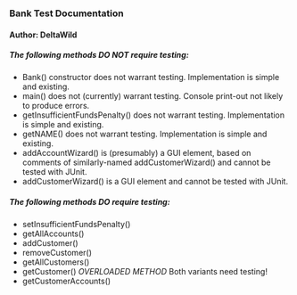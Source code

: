 ### Bank Test Documentation
#### Author: DeltaWild

##### The following methods DO NOT require testing:
* Bank() constructor does not warrant testing. Implementation is simple and existing.
* main() does not (currently) warrant testing. Console print-out not likely to produce errors.
* getInsufficientFundsPenalty() does not warrant testing. Implementation is simple and existing.
* getNAME() does not warrant testing. Implementation is simple and existing.
* addAccountWizard() is (presumably) a GUI element, based on comments of similarly-named addCustomerWizard() and 
cannot be tested with JUnit.
* addCustomerWizard() is a GUI element and cannot be tested with JUnit.

##### The following methods DO require testing:
* setInsufficientFundsPenalty()
* getAllAccounts()
* addCustomer()
* removeCustomer()
* getAllCustomers()
* getCustomer() *OVERLOADED METHOD* Both variants need testing!
* getCustomerAccounts()